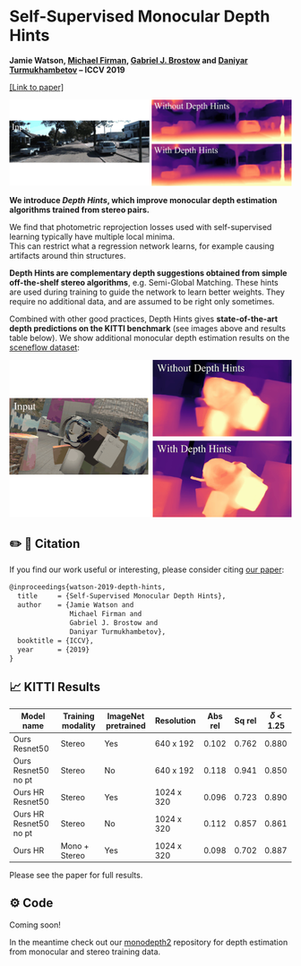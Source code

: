 # Self-Supervised Monocular Depth Hints


**Jamie Watson, [Michael Firman](http://www.michaelfirman.co.uk), [Gabriel J. Brostow](http://www0.cs.ucl.ac.uk/staff/g.brostow/) and [Daniyar Turmukhambetov](http://www0.cs.ucl.ac.uk/staff/d.turmukhambetov/) – ICCV 2019**

[[Link to paper]](https://arxiv.org/abs/1909.09051)

<p align="center">
  <img src="assets/kitti.gif" alt="example input output gif" width="700" />
</p>

**We introduce *Depth Hints*, which improve monocular depth estimation algorithms trained from stereo pairs.**

We find that photometric reprojection losses used with self-supervised learning typically have multiple local minima.   
This can restrict what a regression network learns, for example causing artifacts around thin structures.

**Depth Hints are complementary depth suggestions obtained from simple off-the-shelf stereo algorithms**, e.g. Semi-Global Matching.
These hints are used during training to guide the network to learn better weights.
They require no additional data, and are assumed to be right only sometimes.

Combined with other good practices, Depth Hints gives **state-of-the-art depth predictions on the KITTI benchmark** (see images above and results table below).
We show additional monocular depth estimation results on the [sceneflow dataset](https://lmb.informatik.uni-freiburg.de/resources/datasets/SceneFlowDatasets.en.html):

<p align="center">
  <img src="assets/sceneflow.gif" alt="example input output gif" width="700" />
</p>

## ✏️ 📄 Citation


If you find our work useful or interesting, please consider citing [our paper](https://arxiv.org/abs/1909.09051):

```
@inproceedings{watson-2019-depth-hints,
  title     = {Self-Supervised Monocular Depth Hints},
  author    = {Jamie Watson and
               Michael Firman and
               Gabriel J. Brostow and
               Daniyar Turmukhambetov},
  booktitle = {ICCV},
  year      = {2019}
}
```


## 📈 KITTI Results

| Model name | Training modality | ImageNet pretrained | Resolution | Abs rel | Sq rel | 𝛿 < 1.25 |
| ---------- | ---------- | ---------- | ---------- | ---------- | ---------- | ----- |
| Ours Resnet50 | Stereo | Yes | 640 x 192 | 0.102 | 0.762 | 0.880 | 
| Ours Resnet50 no pt | Stereo | No | 640 x 192 | 0.118 | 0.941 | 0.850 |
| Ours HR Resnet50 | Stereo | Yes | 1024 x 320 | 0.096 | 0.723 | 0.890 |
| Ours HR Resnet50 no pt | Stereo | No | 1024 x 320 | 0.112 | 0.857 | 0.861 |
| Ours HR | Mono + Stereo | Yes | 1024 x 320 | 0.098 | 0.702 | 0.887 |

Please see the paper for full results.


## ⚙️ Code

Coming soon!

In the meantime check out our [monodepth2](https://github.com/nianticlabs/monodepth2) repository for depth estimation from monocular and stereo training data.
